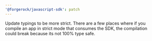 ```yaml
---
'@forgerock/javascript-sdk': patch
---
```


Update typings to be more strict. There are a few places where if you compile an app in strict mode that consumes the SDK, the compilation could break because its not 100% type safe.
